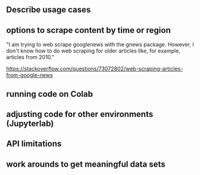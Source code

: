 ## Describe usage cases

## options to scrape content by time or region

"I am trying to web scrape googlenews with the gnews package. However, I don't know how to do web scraping for older articles like, for example, articles from 2010."

https://stackoverflow.com/questions/73072802/web-scraping-articles-from-google-news

## running code on Colab

## adjusting code for other environments (Jupyterlab)

## API limitations

## work arounds to get meaningful data sets
